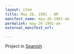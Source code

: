 ```yaml
---
layout: item
title: May 26, 1981 - AM
manifest_name: may-26-1981-am
permalink: may-26-1981-am
external_manifest_url: 

---
```

<!-- Add an essay or interpretive material below this line,
using HTML or markdown.  Do not modify this file above this line -->
Project in <a href="https://lgsump.github.io/espanol-radio-venceremos/26-de-mayo-1981-am">Spanish</a>
<br>
